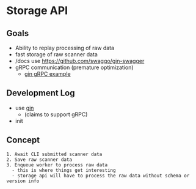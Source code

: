 # Storage API

## Goals

- Ability to replay processing of raw data
- fast storage of raw scanner data
- /docs use <https://github.com/swaggo/gin-swagger>
- gRPC communication (premature optimization)
  - [gin gRPC example](https://github.com/gin-gonic/examples/blob/master/grpc/gin/main.go)

## Development Log

- use [gin](https://github.com/gin-gonic/gin)
  - (claims to support gRPC)
- init

## Concept

```
1. Await CLI submitted scanner data
2. Save raw scanner data
3. Enqueue worker to process raw data
  - this is where things get interesting
  - storage api will have to process the raw data without schema or version info
```
